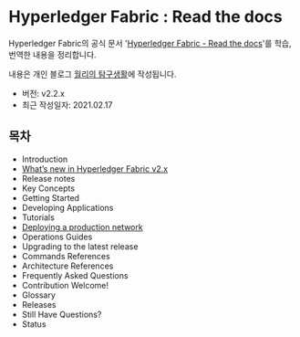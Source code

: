 # Hyperledger Fabric : Read the docs



Hyperledger Fabric의 공식 문서 '[Hyperledger Fabric - Read the docs](https://hyperledger-fabric.readthedocs.io/en/release-2.2/)'를 학습, 번역한 내용을 정리합니다.

내용은 개인 블로그 [월리의 탐구생활](https://wnjoon.tistory.com)에 작성됩니다.

- 버전: v2.2.x
- 최근 작성일자: 2021.02.17



## 목차

- Introduction
- [What’s new in Hyperledger Fabric v2.x](https://wnjoon.tistory.com/20)
- Release notes
- Key Concepts
- Getting Started
- Developing Applications
- Tutorials
- [Deploying a production network](https://wnjoon.tistory.com/33)
- Operations Guides
- Upgrading to the latest release
- Commands References
- Architecture References
- Frequently Asked Questions
- Contribution Welcome!
- Glossary
- Releases
- Still Have Questions?
- Status
